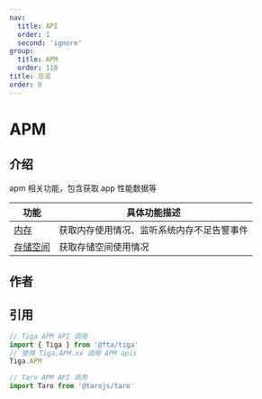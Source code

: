 ```yaml
---
nav:
  title: API
  order: 1
  second: 'ignore'
group:
  title: APM
  order: 110
title: 总览
order: 0
---
```


# APM

<Platform name="apm" version="1.4.0"></Platform>

## 介绍

apm 相关功能，包含获取 app 性能数据等

| 功能                     | 具体功能描述                               |
| ------------------------ | ------------------------------------------ |
| [内存](./memory.md)      | 获取内存使用情况、监听系统内存不足告警事件 |
| [存储空间](./storage.md) | 获取存储空间使用情况                       |

## 作者

<Author name="lizhao.liu"></Author>

## 引用

```jsx | pure
// Tiga APM API 调用
import { Tiga } from '@fta/tiga'
// 使用 Tiga.APM.xx 调用 APM apis
Tiga.APM

// Taro APM API 调用
import Taro from '@tarojs/taro'
```

